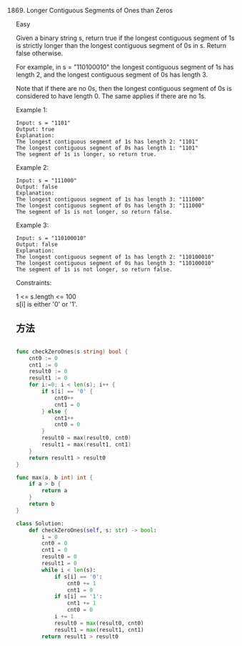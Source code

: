1869. Longer Contiguous Segments of Ones than Zeros


Easy


Given a binary string s, return true if the longest contiguous segment of 1s is strictly longer than the longest contiguous segment of 0s in s. Return false otherwise.

For example, in s = "110100010" the longest contiguous segment of 1s has length 2, and the longest contiguous segment of 0s has length 3.

Note that if there are no 0s, then the longest contiguous segment of 0s is considered to have length 0. The same applies if there are no 1s.

 

Example 1:

```
Input: s = "1101"
Output: true
Explanation:
The longest contiguous segment of 1s has length 2: "1101"
The longest contiguous segment of 0s has length 1: "1101"
The segment of 1s is longer, so return true.
```

Example 2:

```
Input: s = "111000"
Output: false
Explanation:
The longest contiguous segment of 1s has length 3: "111000"
The longest contiguous segment of 0s has length 3: "111000"
The segment of 1s is not longer, so return false.
```

Example 3:

```
Input: s = "110100010"
Output: false
Explanation:
The longest contiguous segment of 1s has length 2: "110100010"
The longest contiguous segment of 0s has length 3: "110100010"
The segment of 1s is not longer, so return false.
```

Constraints:

1 <= s.length <= 100   
s[i] is either '0' or '1'.   


## 方法



```go

func checkZeroOnes(s string) bool {
	cnt0 := 0
	cnt1 := 0
	result0 := 0
	result1 := 0
	for i:=0; i < len(s); i++ {
		if s[i] == '0' {
			cnt0++
			cnt1 = 0
		} else {
			cnt1++
			cnt0 = 0
		}
		result0 = max(result0, cnt0)
		result1 = max(result1, cnt1)
	}
	return result1 > result0
}

func max(a, b int) int {
	if a > b {
		return a
	}
	return b
}

```


```python
class Solution:
    def checkZeroOnes(self, s: str) -> bool:
        i = 0 
        cnt0 = 0
        cnt1 = 0
        result0 = 0
        result1 = 0
        while i < len(s):
            if s[i] == '0':
                cnt0 += 1
                cnt1 = 0
            if s[i] == '1':
                cnt1 += 1
                cnt0 = 0
            i += 1
            result0 = max(result0, cnt0)
            result1 = max(result1, cnt1)
        return result1 > result0


```
